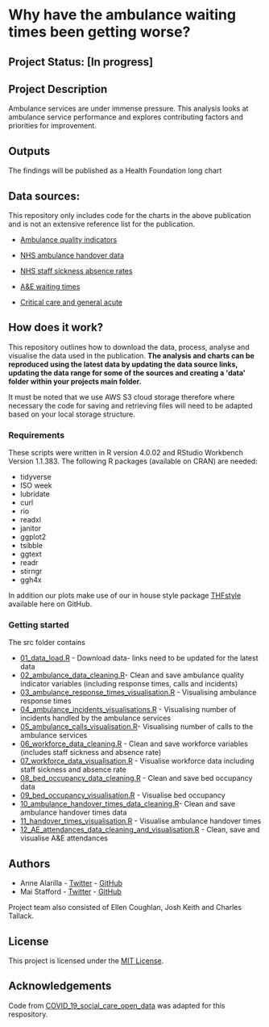 # Why have the ambulance waiting times been getting worse?

## Project Status: [In progress]

## Project Description

Ambulance services are under immense pressure. This analysis looks at ambulance service performance and explores contributing factors and priorities for improvement.

## Outputs

The findings will be published as a Health Foundation long chart

## Data sources:

This repository only includes code for the charts in the above publication and is not an extensive reference list for the publication.

* [Ambulance quality indicators](https://www.england.nhs.uk/statistics/statistical-work-areas/ambulance-quality-indicators/ambulance-quality-indicators-data-2021-22/) 

* [NHS ambulance handover data](https://www.england.nhs.uk/statistics/statistical-work-areas/uec-sitrep/) 

* [NHS staff sickness absence rates](https://digital.nhs.uk/data-and-information/publications/statistical/nhs-sickness-absence-rates/april-2020-provisional-statistics)    
* [A&E waiting times](https://www.england.nhs.uk/statistics/statistical-work-areas/ae-waiting-times-and-activity/)

* [Critical care and general acute](https://www.england.nhs.uk/statistics/statistical-work-areas/bed-availability-and-occupancy/critical-care-and-general-acute-beds-urgent-and-emergency-care-daily-situation-reports/)

## How does it work? 

This repository outlines how to download the data, process, analyse and visualise the data used in the publication. **The analysis and charts can be reproduced using the latest data by updating the data source links, updating the data range for some of the sources and creating a 'data' folder within your projects main folder.** 

It must be noted that we use AWS S3 cloud storage therefore where necessary the code for saving and retrieving files will need to be adapted based on your local storage structure. 

### Requirements 

These scripts were written in R version 4.0.02 and RStudio Workbench Version 1.1.383. The following R packages (available on CRAN) are needed:

* tidyverse
* ISO week 
* lubridate 
* curl
* rio
* readxl
* janitor
* ggplot2 
* tsibble
* ggtext
* readr
* stirngr
* ggh4x 

In addition our plots make use of our in house style package [THFstyle](https://github.com/THF-evaluative-analytics/THFstyle) available here on GitHub.

### Getting started

The src folder contains 
 
* [01_data_load.R](https://github.com/HFAnalyticsLab/ambulance_and_emergency_care/blob/main/Scripts/01_data_load.R) - Download data- links need to be updated for the latest data
* [02_ambulance_data_cleaning.R](https://github.com/HFAnalyticsLab/ambulance_and_emergency_care/blob/main/Scripts/02_ambulance_data_cleaning.R)- Clean and save ambulance quality indicator variables (including response times, calls and incidents)
* [03_ambulance_response_times_visualisation.R](https://github.com/HFAnalyticsLab/ambulance_and_emergency_care/blob/main/Scripts/03_ambulance_response_times_visualisation.R) - Visualising ambulance response times
* [04_ambulance_incidents_visualisations.R](https://github.com/HFAnalyticsLab/ambulance_and_emergency_care/blob/main/Scripts/04_ambulance_incidents_visualisations.R) - Visualising number of incidents handled by the ambulance services
* [05_ambulance_calls_visualisation.R](https://github.com/HFAnalyticsLab/ambulance_and_emergency_care/blob/main/Scripts/05_ambulance_calls_visualisation.R)- Visualising number of calls to the ambulance services
* [06_workforce_data_cleaning.R](https://github.com/HFAnalyticsLab/ambulance_and_emergency_care/blob/main/Scripts/06_workforce_data_cleaning.R) - Clean and save workforce variables (includes staff sickness and absence rate)
* [07_workforce_data_visualisation.R](https://github.com/HFAnalyticsLab/ambulance_and_emergency_care/blob/main/Scripts/07_workforce_data_visualisation.R) - Visualise workforce data including staff sickness and absence rate
* [08_bed_occupancy_data_cleaning.R](https://github.com/HFAnalyticsLab/ambulance_and_emergency_care/blob/main/Scripts/08_bed_occupancy_data_cleaning.R) - Clean and save bed occupancy data 
* [09_bed_occupancy_visualisation.R](https://github.com/HFAnalyticsLab/ambulance_and_emergency_care/blob/main/Scripts/09_bed_occupancy_visualisation.R) - Visualise bed occupancy
* [10_ambulance_handover_times_data_cleaning.R](https://github.com/HFAnalyticsLab/ambulance_and_emergency_care/blob/main/Scripts/10_ambulance_handover_times_data_cleaning.R)- Clean and save ambulance handover times data
* [11_handover_times_visualisation.R](https://github.com/HFAnalyticsLab/ambulance_and_emergency_care/blob/main/Scripts/11_handover_times_visualisation.R) - Visualise ambulance handover times 
* [12_AE_attendances_data_cleaning_and_visualisation.R](https://github.com/HFAnalyticsLab/ambulance_and_emergency_care/blob/main/Scripts/12_AE_attendances_data_cleaning_and_visualisation.R) - Clean, save and visualise A&E attendances

## Authors
* Anne Alarilla - [Twitter](https://twitter.com/AlarillaAnne) - [GitHub](https://github.com/annealarilla)
* Mai Stafford - [Twitter](https://twitter.com/stafford_xm) - [GitHub](https://github.com/maistafford)

Project team also consisted of Ellen Coughlan, Josh Keith and Charles Tallack. 

## License

This project is licensed under the [MIT License](https://github.com/HFAnalyticsLab/ambulance_and_emergency_care/blob/main/LICENSE).


## Acknowledgements

Code from [COVID_19_social_care_open_data](https://github.com/HFAnalyticsLab/COVID19_social_care_open_data) was adapted for this respository.  






